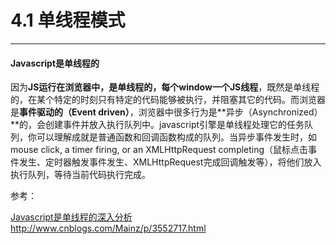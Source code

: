 # 4.1 单线程模式

---

#### Javascript是单线程的

因为**JS运行在浏览器中，是单线程的，每个window一个JS线程**，既然是单线程的，在某个特定的时刻只有特定的代码能够被执行，并阻塞其它的代码。而浏览器是**事件驱动的（Event driven）**，浏览器中很多行为是**异步（Asynchronized）**的，会创建事件并放入执行队列中。javascript引擎是单线程处理它的任务队列，你可以理解成就是普通函数和回调函数构成的队列。当异步事件发生时，如mouse click, a timer firing, or an XMLHttpRequest completing（鼠标点击事件发生、定时器触发事件发生、XMLHttpRequest完成回调触发等），将他们放入执行队列，等待当前代码执行完成。



参考：

[Javascript是单线程的深入分析 ](http://www.cnblogs.com/Mainz/p/3552717.html)http://www.cnblogs.com/Mainz/p/3552717.html

